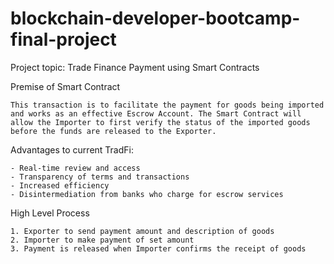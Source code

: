# blockchain-developer-bootcamp-final-project

Project topic: Trade Finance Payment using Smart Contracts 

Premise of Smart Contract

    This transaction is to facilitate the payment for goods being imported and works as an effective Escrow Account. The Smart Contract will allow the Importer to first verify the status of the imported goods before the funds are released to the Exporter.

Advantages to current TradFi:

    - Real-time review and access 
    - Transparency of terms and transactions
    - Increased efficiency
    - Disintermediation from banks who charge for escrow services

High Level Process

    1. Exporter to send payment amount and description of goods
    2. Importer to make payment of set amount
    3. Payment is released when Importer confirms the receipt of goods